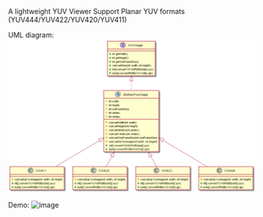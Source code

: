 A lightweight YUV Viewer
Support Planar YUV formats (YUV444/YUV422/YUV420/YUV411)

UML diagram:
![image](https://github.com/qwaz123/java-YUV-Viewer/blob/master/UML.png)

Demo:
![image](https://github.com/qwaz123/java-YUV-Viewer/blob/master/Demo.gif)